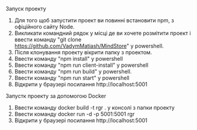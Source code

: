 Запуск проекту

1. Для того щоб запустити проект ви повинні встановити npm, з офіційного сайту Node.
2. Викликати командний рядок у місці де ви хочете розмітити проект і ввести команду "git clone https://github.com/VadymMatiash/MindStore" у powershell.
3. Після клонування проекту вікрити папку з проектом.
4. Ввести команду "npm install" у powershell
5. Ввести команду "npm run client-install" у powershell
6. Ввести команду "npm run build" у powershell.
7. Ввести команду "npm run start" у powershell
8. Відкрити у браузері посилання http://localhost:5001

Запустк проекту за допомогою Docker

1. Ввести команду docker build -t rgr . у консолі з папки проекту
2. Ввести команду docker run -d -p 5001:5001 rgr
3. Відкрити у браузері посилання http://localhost:5001